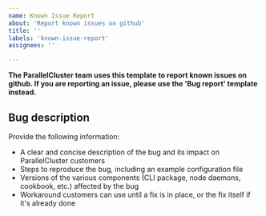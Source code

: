 ```yaml
---
name: Known Issue Report
about: 'Report known issues on github'
title: ''
labels: 'known-issue-report'
assignees: ''

---
```


**The ParallelCluster team uses this template to report known issues on github. If you are reporting an issue, please use the 'Bug report' template instead.**

## Bug description

Provide the following information:
- A clear and concise description of the bug and its impact on ParallelCluster customers
- Steps to reproduce the bug, including an example configuration file
- Versions of the various components (CLI package, node daemons, cookbook, etc.) affected by the bug
- Workaround customers can use until a fix is in place, or the fix itself if it's already done
